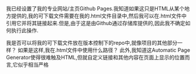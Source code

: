 我已经设置了我的专业网站/主页Github Pages.我知道如果这只是HTML从某个地方提供的,我的可下载文件需要在我的.html文件目录中,然后我可以在.html文件中引用它并将其链接起来.但是,由于这是由Github通过存储库提供的,因此我不确定如何执行此操作.

我是否可以将我的可下载文件放在版本控制下的repo中,就像项目的其他部分一样？
如果是这样,我在.html文件中使用什么路径？
此外,我知道这Automatic Page Generator使得很难触及HTML,但就自定义链接和其他内容在页面上显示的位置而言,它似乎相当严格
